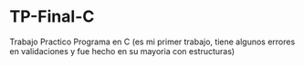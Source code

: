 # TP-Final-C
Trabajo Practico Programa en C
(es mi primer trabajo, tiene algunos errores en validaciones y fue hecho en su mayoria con estructuras)
